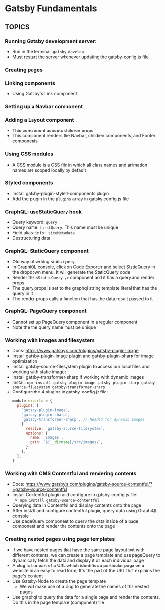 # Gatsby Fundamentals

## TOPICS

### Running Gatsby development server:
- Run in the terminal: `gatsby develop`
- Must restart the server whenever updating the gatsby-config.js file

### Creating pages

### Linking components
- Using Gatsby's Link component

### Setting up a Navbar component

### Adding a Layout component
- This component accepts children props
- This component renders the Navbar, children components, and Footer components

### Using CSS modules
- A CSS module is a CSS file in which all class names and animation names are scoped locally by default

### Styled components
- Install gatsby-plugin-styled-components plugin
- Add the plugin in the `plugins` array in gatsby.config.js file

### GraphQL: useStaticQuery hook
- Query keyword: `query`
- Query name: `firstQuery`. This name must be unique
- Field alias: `info: siteMetadata`
- Destructuring data

### GraphQL: StaticQuery component
- Old way of writing static query
- In GraphiQL console, click on Code Exporter and select StaticQuery in the dropdown menu. It will generate the StaticQuery code
- Render the `<StaticQuery />` component and it has a query and render props
- The query props is set to the graphql string template literal that has the query in it
- The render props calls a function that has the data result passed to it

### GraphQL: PageQuery component
- Cannot set up PageQuery component in a regular component
- Note the the query name must be unique

### Working with images and filesystem
- Docs: https://www.gatsbyjs.com/plugins/gatsby-plugin-image
- Install gatsby-plugin-image plugin and gatsby-plugin-sharp for image optimization
- Install gatsby-source-filesystem plugin to access our local files and working with static images
- Install gatsby-transformer-sharp if working with dynamic images
- Install: `npm install gatsby-plugin-image gatsby-plugin-sharp gatsby-source-filesystem gatsby-transformer-sharp`
- Configure the 4 plugins in gatsby-config.js file:
  ```js
  module.exports = {
    plugins: [
      `gatsby-plugin-image`,
      `gatsby-plugin-sharp`,
      `gatsby-transformer-sharp`, // Needed for dynamic images
      {
        resolve: `gatsby-source-filesystem`,
        options: {
          name: `images`,
          path: `${__dirname}/src/images/`,
        }
      },
    ],
  }
  ```

### Working with CMS Contentful and rendering contents
- Docs: https://www.gatsbyjs.com/plugins/gatsby-source-contentful/?=gatsby-source-contentful
- Install Contentful plugin and configure in gatsby-config.js file:
  - `npm install gatsby-source-contentful`
- Querying data in Contentful and display contents onto the page
- After install and configure contentful plugin, query data using GraphiQL console
- Use pageQuery component to query the data inside of a page component and render the contents onto the page

### Creating nested pages using page templates
- If we have nested pages that have the same page layout but with different contents, we can create a page template and use pageQuery to dynamically fetch the data and display it on each individual page
- A slug is the part of a URL which identifies a particular page on a website in an easy to read form; It's the part of the URL that explains the page's content
- Use Gatsby-Node to create the page template
  - We will make use of a slug to generate the names of the nested pages
- Use graphql to query the data for a single page and render the contents. Do this in the page template (component) file